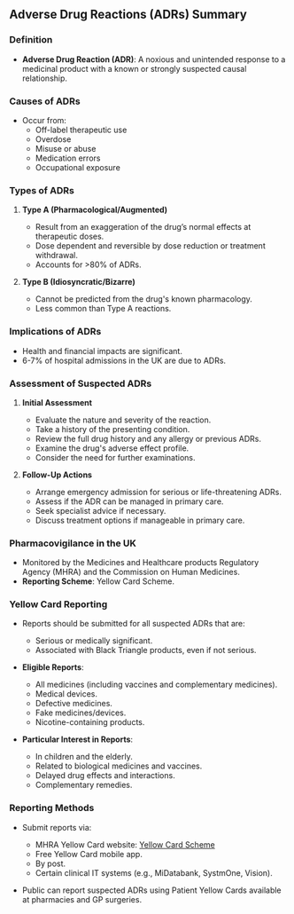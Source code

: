 ## Adverse Drug Reactions (ADRs) Summary

### Definition
- **Adverse Drug Reaction (ADR)**: A noxious and unintended response to a medicinal product with a known or strongly suspected causal relationship.

### Causes of ADRs
- Occur from:
  - Off-label therapeutic use
  - Overdose
  - Misuse or abuse
  - Medication errors
  - Occupational exposure

### Types of ADRs
1. **Type A (Pharmacological/Augmented)**
   - Result from an exaggeration of the drug’s normal effects at therapeutic doses.
   - Dose dependent and reversible by dose reduction or treatment withdrawal.
   - Accounts for >80% of ADRs.
  
2. **Type B (Idiosyncratic/Bizarre)**
   - Cannot be predicted from the drug's known pharmacology.
   - Less common than Type A reactions.

### Implications of ADRs
- Health and financial impacts are significant.
- 6-7% of hospital admissions in the UK are due to ADRs.

### Assessment of Suspected ADRs
1. **Initial Assessment**
   - Evaluate the nature and severity of the reaction.
   - Take a history of the presenting condition.
   - Review the full drug history and any allergy or previous ADRs.
   - Examine the drug's adverse effect profile.
   - Consider the need for further examinations.

2. **Follow-Up Actions**
   - Arrange emergency admission for serious or life-threatening ADRs.
   - Assess if the ADR can be managed in primary care.
   - Seek specialist advice if necessary.
   - Discuss treatment options if manageable in primary care.

### Pharmacovigilance in the UK
- Monitored by the Medicines and Healthcare products Regulatory Agency (MHRA) and the Commission on Human Medicines.
- **Reporting Scheme**: Yellow Card Scheme.

### Yellow Card Reporting
- Reports should be submitted for all suspected ADRs that are:
  - Serious or medically significant.
  - Associated with Black Triangle products, even if not serious.
  
- **Eligible Reports**:
  - All medicines (including vaccines and complementary medicines).
  - Medical devices.
  - Defective medicines.
  - Fake medicines/devices.
  - Nicotine-containing products.

- **Particular Interest in Reports**:
  - In children and the elderly.
  - Related to biological medicines and vaccines.
  - Delayed drug effects and interactions.
  - Complementary remedies.

### Reporting Methods
- Submit reports via:
  - MHRA Yellow Card website: [Yellow Card Scheme](https://yellowcard.mhra.gov.uk/)
  - Free Yellow Card mobile app.
  - By post.
  - Certain clinical IT systems (e.g., MiDatabank, SystmOne, Vision).
  
- Public can report suspected ADRs using Patient Yellow Cards available at pharmacies and GP surgeries.